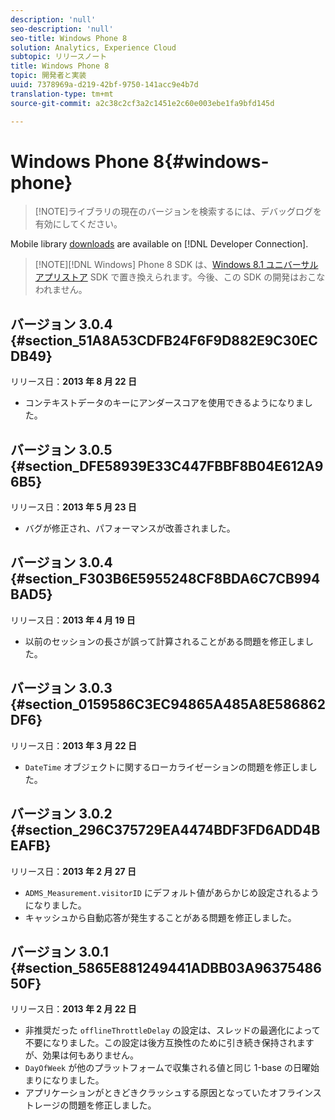 ```yaml
---
description: 'null'
seo-description: 'null'
seo-title: Windows Phone 8
solution: Analytics, Experience Cloud
subtopic: リリースノート
title: Windows Phone 8
topic: 開発者と実装
uuid: 7378969a-d219-42bf-9750-141acc9e4b7d
translation-type: tm+mt
source-git-commit: a2c38c2cf3a2c1451e2c60e003ebe1fa9bfd145d

---
```



# Windows Phone 8{#windows-phone}

> [!NOTE]ライブラリの現在のバージョンを検索するには、デバッグログを有効にしてください。

Mobile library [downloads](https://marketing.adobe.com/developer/get-started/mobile/c-measuring-mobile-applications) are available on [!DNL Developer Connection].

> [!NOTE][!DNL Windows] Phone 8 SDK は、[Windows 8.1 ユニバーサルアプリストア](../appmeasurement-release-notes/c-release-notes-winu.md) SDK で置き換えられます。今後、この SDK の開発はおこなわれません。

## バージョン 3.0.4 {#section_51A8A53CDFB24F6F9D882E9C30ECDB49}

リリース日：**2013 年 8 月 22 日**

* コンテキストデータのキーにアンダースコアを使用できるようになりました。

## バージョン 3.0.5 {#section_DFE58939E33C447FBBF8B04E612A96B5}

リリース日：**2013 年 5 月 23 日**

* バグが修正され、パフォーマンスが改善されました。

## バージョン 3.0.4 {#section_F303B6E5955248CF8BDA6C7CB994BAD5}

リリース日：**2013 年 4 月 19 日**

* 以前のセッションの長さが誤って計算されることがある問題を修正しました。

## バージョン 3.0.3 {#section_0159586C3EC94865A485A8E586862DF6}

リリース日：**2013 年 3 月 22 日**

* `DateTime` オブジェクトに関するローカライゼーションの問題を修正しました。

## バージョン 3.0.2 {#section_296C375729EA4474BDF3FD6ADD4BEAFB}

リリース日：**2013 年 2 月 27 日**

* `ADMS_Measurement.visitorID` にデフォルト値があらかじめ設定されるようになりました。
* キャッシュから自動応答が発生することがある問題を修正しました。

## バージョン 3.0.1 {#section_5865E881249441ADBB03A9637548650F}

リリース日：**2013 年 2 月 22 日**

* 非推奨だった `offlineThrottleDelay` の設定は、スレッドの最適化によって不要になりました。この設定は後方互換性のために引き続き保持されますが、効果は何もありません。
* `DayOfWeek` が他のプラットフォームで収集される値と同じ 1-base の日曜始まりになりました。
* アプリケーションがときどきクラッシュする原因となっていたオフラインストレージの問題を修正しました。

